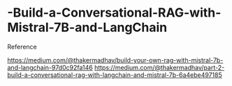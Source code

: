 # -Build-a-Conversational-RAG-with-Mistral-7B-and-LangChain



Reference

https://medium.com/@thakermadhav/build-your-own-rag-with-mistral-7b-and-langchain-97d0c92fa146
https://medium.com/@thakermadhav/part-2-build-a-conversational-rag-with-langchain-and-mistral-7b-6a4ebe497185
